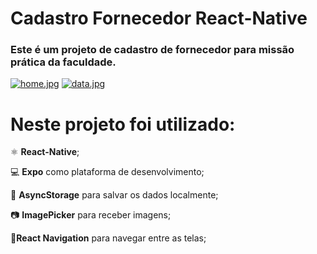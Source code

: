# Cadastro Fornecedor React-Native

### Este é um projeto de cadastro de fornecedor para missão prática da faculdade.

[![home.jpg](https://i.postimg.cc/YSnGBnVS/home.jpg)](https://postimg.cc/zLhXnjqm)
[![data.jpg](https://i.postimg.cc/yd2DkJ74/data.jpg)](https://postimg.cc/34C8qxyn)
# Neste projeto foi utilizado: 
⚛️ **React-Native**;

💻 **Expo** como plataforma de desenvolvimento; 

💾 **AsyncStorage** para salvar os dados localmente;

📷 **ImagePicker** para receber imagens;

📱**React Navigation** para navegar entre as telas;
